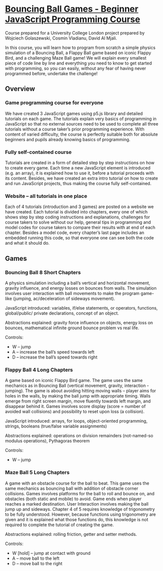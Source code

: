 # [Bouncing Ball Games - Beginner JavaScript Programming Course](https://davidalmjali.wixsite.com/codingcurriculum)
Course prepared for a University College London project prepared by Wojciech Golaszewski, Cosmin Vladianu, David Al Mjali.

In this course, you will learn how to program from scratch a simple physics simulation of a Bouncing Ball, a Flappy Ball game based on iconic Flappy Bird, and a challenging Maze Ball game! We will explain every smallest piece of code line by line and everything you need to know to get started with programming, so you can easily, without any fear of having never programmed before, undertake the challenge!


## Overview

### Game programming course for everyone
We have created 3 JavaScript games using p5.js library and detailed tutorials on each game. The tutorials explain very basics of programming in JavaScript so that no external sources need to be used to complete all three tutorials without a course taker’s prior programming experience. With content of varied difficulty, the course is perfectly suitable both for absolute beginners and pupils already knowing basics of programming. 

### Fully self-contained course
Tutorials are created in a form of detailed step by step instructions on how to create every game. Each time a new JavaScript element is introduced (e.g. an array), it is explained how to use it, before a tutorial proceeds with its content. Besides, we have created an extra intro tutorial on how to create and run JavaScript projects, thus making the course fully self-contained. 

### Website – all tutorials in one place
Each of 4 tutorials (introduction and 3 games) are posted on a website we have created. Each tutorial is divided into chapters, every one of which shows step by step coding instructions and explanations, challenges for course takers to solve without our help, general tips in programming and model codes for course takers to compare their results with at end of each chapter. Besides a model code, every chapter’s last page includes an embedded running this code, so that everyone one can see both the code and what it should do.


## Games  	

### Bouncing Ball 	8 Short Chapters
A physics simulation including a ball’s vertical and horizontal movement, gravity influence, and energy losses on bounces from walls. The simulation involves user interaction with ball movements to make the program game-like (jumping, ac/deceleration of sideways movement).

JavaScript introduced: 	variables, if/else statements, or operators, functions, global/public/ private declarations, concept of an object.

Abstractions explained: gravity force influence on objects, energy loss on bounces, mathematical infinite ground bounce problem vs real life.

Controls: 	
- W – jump
- A – increase the ball’s speed towards left
- D – increase the ball’s speed towards right

### Flappy Ball 	4 Long Chapters
A game based on iconic Flappy Bird game. The game uses the same mechanics as in Bouncing Ball (vertical movement, gravity, interaction - jumping). The game is about avoiding hitting moving walls – player aims for holes in the walls, by making the ball jump with appropriate timing. Walls emerge from right screen margin, move fluently towards left margin, and disappear behind it. Games involves score display (score = number of avoided wall collisions) and possibility to reset upon loss (a collision).

JavaScript introduced: 	arrays, for loops, object-oriented programming, strings, booleans (true/false variable assignments)

Abstractions explained: operations on division remainders (not-named-so modulus operations), Pythagoras theorem 

Controls: 	
- W – jump

### Maze Ball 	5 Long Chapters
A game with an obstacle course for the ball to beat. This game uses the same mechanics as bouncing ball with addition of obstacle corner collisions. Games involves platforms for the ball to roll and bounce on, and obstacles (both static and mobile) to avoid. Game ends when player reaches a marked destination. User Interaction involves making the ball jump up and sideways. 
Chapter 4 of 5 requires knowledge of trigonometry to be fully understood. However, because functions using trigonometry are given and it is explained what those functions do, this knowledge is not required to complete the tutorial of creating the game.

Abstractions explained: rolling friction, getter and setter methods.

Controls: 	
- W [hold] – jump at contact with ground
- A – move ball to the left
- D – move ball to the right
	
